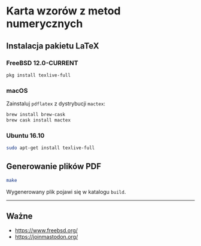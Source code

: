 # Karta wzorów z metod numerycznych

## Instalacja pakietu LaTeX

### FreeBSD 12.0-CURRENT

```bash
pkg install texlive-full
```

### macOS

Zainstaluj `pdflatex` z dystrybucji `mactex`:

```bash
brew install brew-cask
brew cask install mactex
```

### Ubuntu 16.10

```bash
sudo apt-get install texlive-full
```

## Generowanie plików PDF

```bash
make
```

Wygenerowany plik pojawi się w katalogu `build`.

---

## Ważne

- https://www.freebsd.org/
- https://joinmastodon.org/
